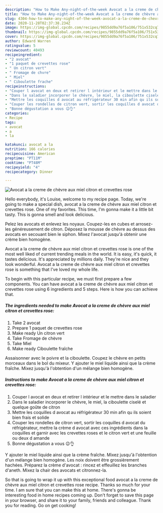 ```yaml
---
description: "How to Make Any-night-of-the-week Avocat a la creme de chèvre aux miel citron et crevettes rose"
title: "How to Make Any-night-of-the-week Avocat a la creme de chèvre aux miel citron et crevettes rose"
slug: 4304-how-to-make-any-night-of-the-week-avocat-a-la-creme-de-chevre-aux-miel-citron-et-crevettes-rose
date: 2020-11-28T02:37:38.234Z
image: https://img-global.cpcdn.com/recipes/9855dd9a76f5a106/751x532cq70/avocat-a-la-creme-de-chevre-aux-miel-citron-et-crevettes-rose-photo-principale-de-la-recette.jpg
thumbnail: https://img-global.cpcdn.com/recipes/9855dd9a76f5a106/751x532cq70/avocat-a-la-creme-de-chevre-aux-miel-citron-et-crevettes-rose-photo-principale-de-la-recette.jpg
cover: https://img-global.cpcdn.com/recipes/9855dd9a76f5a106/751x532cq70/avocat-a-la-creme-de-chevre-aux-miel-citron-et-crevettes-rose-photo-principale-de-la-recette.jpg
author: Edward Warren
ratingvalue: 5
reviewcount: 40493
recipeingredient:
- "2 avocat"
- "1 paquet de crevettes rose"
- " Un citron vert"
- " Fromage de chvre"
- " Miel"
- " Ciboulette frache"
recipeinstructions:
- "Couper l avocat en deux et retirer l intérieur et le mettre dans le saladier"
- "Dans le saladier incorporer le chèvre, le miel, la ciboulette ciselé et quelque goûte de citron"
- "Mettre les coquilles d avocat au réfrigérateur 30 min afin qu ils soient bien frais et solide"
- "Couper les rondelles de citron vert, sortir les coquilles d avocat du réfrigérateur, mettre la crème d avocat avec ces ingrédients dans la coquilles et garnir avec les crevettes roses et le citron vert et une feuille ou deux d amande"
- "Bonne dégustation a vous 😉👌"
categories:
- Recipe
tags:
- avocat
- a
- la

katakunci: avocat a la 
nutrition: 166 calories
recipecuisine: American
preptime: "PT11M"
cooktime: "PT48M"
recipeyield: "4"
recipecategory: Dinner

---
```



![Avocat a la creme de chèvre aux miel citron et crevettes rose](https://img-global.cpcdn.com/recipes/9855dd9a76f5a106/751x532cq70/avocat-a-la-creme-de-chevre-aux-miel-citron-et-crevettes-rose-photo-principale-de-la-recette.jpg)

Hello everybody, it's Louise, welcome to my recipe page. Today, we're going to make a special dish, avocat a la creme de chèvre aux miel citron et crevettes rose. One of my favorites. This time, I'm gonna make it a little bit tasty. This is gonna smell and look delicious.

Pelez les avocats et enlevez les noyaux. Coupez-les en cubes et arrosez-les généreusement de citron. Déposez la mousse de chèvre au dessus des avocats en secouant bien le siphon. Mixez l&#39;avocat jusqu&#39;à obtenir une crème bien homogène.

Avocat a la creme de chèvre aux miel citron et crevettes rose is one of the most well liked of current trending meals in the world. It is easy, it's quick, it tastes delicious. It's appreciated by millions daily. They're nice and they look wonderful. Avocat a la creme de chèvre aux miel citron et crevettes rose is something that I've loved my whole life.


To begin with this particular recipe, we must first prepare a few components. You can have avocat a la creme de chèvre aux miel citron et crevettes rose using 6 ingredients and 5 steps. Here is how you can achieve that.

<!--inarticleads1-->

##### The ingredients needed to make Avocat a la creme de chèvre aux miel citron et crevettes rose:

1. Take 2 avocat
1. Prepare 1 paquet de crevettes rose
1. Make ready  Un citron vert
1. Take  Fromage de chèvre
1. Take  Miel
1. Make ready  Ciboulette fraîche


Assaisonner avec le poivre et la ciboulette. Coupez le chèvre en petits morceaux dans le bol du mixeur. Y ajouter le miel liquide ainsi que la crème fraîche. Mixez jusqu&#39;à l&#39;obtention d&#39;un mélange bien homogène. 

<!--inarticleads2-->

##### Instructions to make Avocat a la creme de chèvre aux miel citron et crevettes rose:

1. Couper l avocat en deux et retirer l intérieur et le mettre dans le saladier
1. Dans le saladier incorporer le chèvre, le miel, la ciboulette ciselé et quelque goûte de citron
1. Mettre les coquilles d avocat au réfrigérateur 30 min afin qu ils soient bien frais et solide
1. Couper les rondelles de citron vert, sortir les coquilles d avocat du réfrigérateur, mettre la crème d avocat avec ces ingrédients dans la coquilles et garnir avec les crevettes roses et le citron vert et une feuille ou deux d amande
1. Bonne dégustation a vous 😉👌


Y ajouter le miel liquide ainsi que la crème fraîche. Mixez jusqu&#39;à l&#39;obtention d&#39;un mélange bien homogène. Les noix doivent être grossièrement hachées. Préparez la crème d&#39;avocat : rincez et effeuillez les branches d&#39;aneth. Mixez la chair des avocats et citronnez-la. 

So that is going to wrap it up with this exceptional food avocat a la creme de chèvre aux miel citron et crevettes rose recipe. Thanks so much for your time. I am sure that you can make this at home. There's gonna be interesting food in home recipes coming up. Don't forget to save this page in your browser, and share it to your family, friends and colleague. Thank you for reading. Go on get cooking!
